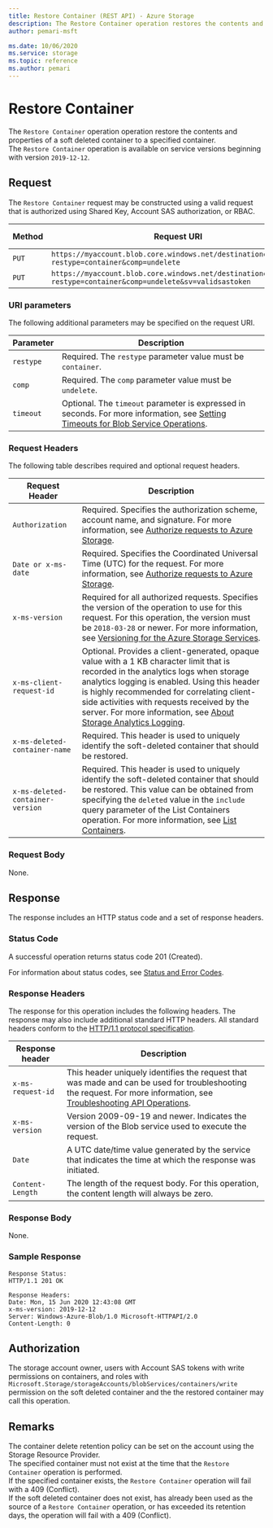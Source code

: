 ```yaml
---
title: Restore Container (REST API) - Azure Storage
description: The Restore Container operation restores the contents and properties of a soft deleted container to a specified container.
author: pemari-msft

ms.date: 10/06/2020
ms.service: storage
ms.topic: reference
ms.author: pemari
---
```


# Restore Container

The `Restore Container` operation operation restore the contents and properties of a soft deleted container to a specified container.  
The `Restore Container` operation is available on service versions beginning with version `2019-12-12`.
  
## Request  
 The `Restore Container` request may be constructed using a valid request that is authorized using Shared Key, Account SAS authorization, or RBAC.  
  
|Method|Request URI|HTTP Version|  
|------------|-----------------|------------------|  
|`PUT`|`https://myaccount.blob.core.windows.net/destinationcontainer?restype=container&comp=undelete`|HTTP/1.1|  
|`PUT`|`https://myaccount.blob.core.windows.net/destinationcontainer?restype=container&comp=undelete&sv=validsastoken`|HTTP/1.1|  
  
### URI parameters
  
 The following additional parameters may be specified on the request URI.  
  
|Parameter|Description|  
|---------------|-----------------|  
|`restype`|Required. The `restype` parameter value must be `container`.|  
|`comp`|Required. The `comp` parameter value must be `undelete`.|  
|`timeout`|Optional. The `timeout` parameter is expressed in seconds. For more information, see [Setting Timeouts for Blob Service Operations](Setting-Timeouts-for-Blob-Service-Operations.md).|  
  
### Request Headers  
 The following table describes required and optional request headers.  
  
|Request Header|Description|  
|--------------------|-----------------|  
|`Authorization`|Required. Specifies the authorization scheme, account name, and signature. For more information, see [Authorize requests to Azure Storage](authorize-requests-to-azure-storage.md).|  
|`Date or x-ms-date`|Required. Specifies the Coordinated Universal Time (UTC) for the request. For more information, see [Authorize requests to Azure Storage](authorize-requests-to-azure-storage.md).|  
|`x-ms-version`|Required for all authorized requests. Specifies the version of the operation to use for this request. For this operation, the version must be `2018-03-28` or newer. For more information, see [Versioning for the Azure Storage Services](List-Containers2.md).|
|`x-ms-client-request-id`|Optional. Provides a client-generated, opaque value with a 1 KB character limit that is recorded in the analytics logs when storage analytics logging is enabled. Using this header is highly recommended for correlating client-side activities with requests received by the server. For more information, see [About Storage Analytics Logging](About-Storage-Analytics-Logging.md).|  
|`x-ms-deleted-container-name`|Required. This header is used to uniquely identify the soft-deleted container that should be restored.|  
|`x-ms-deleted-container-version`|Required. This header is used to uniquely identify the soft-deleted container that should be restored. This value can be obtained from specifying the `deleted` value in the `include` query parameter of the List Containers operation. For more information, see [List Containers](List-Containers2.md).|  

### Request Body  
 None.  
  
## Response  
 The response includes an HTTP status code and a set of response headers.  
  
### Status Code  
 A successful operation returns status code 201 (Created).  
  
 For information about status codes, see [Status and Error Codes](Status-and-Error-Codes2.md).  
  
### Response Headers  
 The response for this operation includes the following headers. The response may also include additional standard HTTP headers. All standard headers conform to the [HTTP/1.1 protocol specification](https://go.microsoft.com/fwlink/?linkid=150478).  
  
|Response header|Description|  
|---------------------|-----------------|  
|`x-ms-request-id`|This header uniquely identifies the request that was made and can be used for troubleshooting the request. For more information, see [Troubleshooting API Operations](Troubleshooting-API-Operations.md).|  
|`x-ms-version`|Version 2009-09-19 and newer. Indicates the version of the Blob service used to execute the request.|  
|`Date`|A UTC date/time value generated by the service that indicates the time at which the response was initiated.|  
|`Content-Length`| The length of the request body. For this operation, the content length will always be zero.|  

### Response Body  
 None.  
  
### Sample Response  
  
```  
Response Status:  
HTTP/1.1 201 OK  
  
Response Headers:  
Date: Mon, 15 Jun 2020 12:43:08 GMT  
x-ms-version: 2019-12-12  
Server: Windows-Azure-Blob/1.0 Microsoft-HTTPAPI/2.0  
Content-Length: 0  
```  
  
## Authorization  
 The storage account owner, users with Account SAS tokens with write permissions on containers, and roles with `Microsoft.Storage/storageAccounts/blobServices/containers/write` permission on the soft deleted container and the the restored container may call this operation.
  
## Remarks  
 The container delete retention policy can be set on the account using the Storage Resource Provider.  
 The specified container must not exist at the time that the `Restore Container` operation is performed.  
 If the specified container exists, the `Restore Container` operation will fail with a 409 (Conflict).  
 If the soft deleted container does not exist, has already been used as the source of a `Restore Container` operation, or has exceeded its retention days, the operation will fail with a 409 (Conflict).  